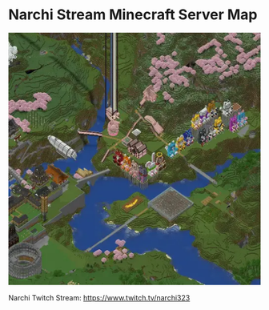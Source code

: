 # Narchi Stream Minecraft Server Map

<p align="center">
  <img src="Map0/LayerA/Zoom3/0/-1/tile_0_-1.webp" width="512" alt="Preview of a tilemap from Narchi's Server">
</p>

Narchi Twitch Stream: https://www.twitch.tv/narchi323

